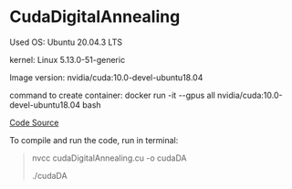 # CudaDigitalAnnealing

Used OS: Ubuntu 20.04.3 LTS

kernel: Linux 5.13.0-51-generic

Image version: nvidia/cuda:10.0-devel-ubuntu18.04

command to create container: docker run -it --gpus all nvidia/cuda:10.0-devel-ubuntu18.04 bash

[Code Source](https://github.com/Shutoparu/CudaDigitalAnnealing.git)

To compile and run the code, run in terminal:

> nvcc cudaDigitalAnnealing.cu -o cudaDA
> 
> ./cudaDA